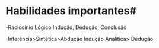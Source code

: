  # Habilidades importantes#

-Raciocínio Lógico:Indução, Dedução, Conclusão

-Inferência>Sintética>Abdução  Indução
Analítica> Dedução


